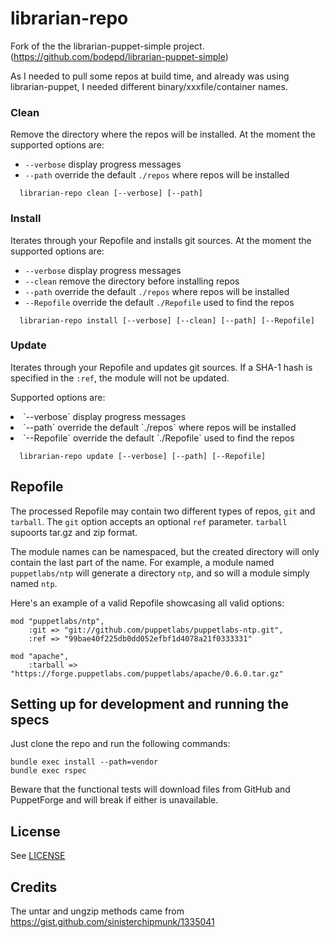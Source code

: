 # librarian-repo

Fork of the the librarian-puppet-simple project. (https://github.com/bodepd/librarian-puppet-simple)

As I needed to pull some repos at build time, and already was using librarian-puppet,
I needed different binary/xxxfile/container names.

### Clean
Remove the directory where the repos will be installed. At the moment the supported options are:
* `--verbose` display progress messages
* `--path` override the default `./repos` where repos will be installed

```
  librarian-repo clean [--verbose] [--path]
```

### Install
Iterates through your Repofile and installs git sources. At the moment the supported options are:
* `--verbose` display progress messages
* `--clean` remove the directory before installing repos
* `--path` override the default `./repos` where repos will be installed
* `--Repofile` override the default `./Repofile` used to find the repos

```
  librarian-repo install [--verbose] [--clean] [--path] [--Repofile]
```

### Update
Iterates through your Repofile and updates git sources. If a SHA-1 hash is specified in the `:ref`, the module will not be updated.

Supported options are:<br/>
<li>`--verbose` display progress messages</li>
<li>`--path` override the default `./repos` where repos will be installed</li>
<li> `--Repofile` override the default `./Repofile` used to find the repos</li>

```
  librarian-repo update [--verbose] [--path] [--Repofile]
```

## Repofile
The processed Repofile may contain two different types of repos, `git` and `tarball`. The `git` option accepts an optional `ref` parameter.
`tarball` supoorts tar.gz and zip format.

The module names can be namespaced, but the created directory will only contain the last part of the name. For example, a module named `puppetlabs/ntp` will generate a directory `ntp`, and so will a module simply named `ntp`.

Here's an example of a valid Repofile showcasing all valid options:

```
mod "puppetlabs/ntp",
    :git => "git://github.com/puppetlabs/puppetlabs-ntp.git",
    :ref => "99bae40f225db0dd052efbf1d4078a21f0333331"

mod "apache",
    :tarball => "https://forge.puppetlabs.com/puppetlabs/apache/0.6.0.tar.gz"
```

## Setting up for development and running the specs
Just clone the repo and run the following commands:
```
bundle exec install --path=vendor
bundle exec rspec
```

Beware that the functional tests will download files from GitHub and PuppetForge and will break if either is unavailable.

## License

See [LICENSE](/LICENSE)

## Credits
The untar and ungzip methods came from https://gist.github.com/sinisterchipmunk/1335041